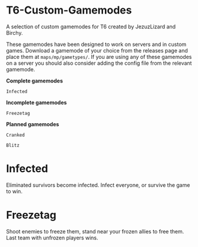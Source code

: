 # T6-Custom-Gamemodes
A selection of custom gamemodes for T6 created by JezuzLizard and Birchy.

These gamemodes have been designed to work on servers and in custom games.
Download a gamemode of your choice from the releases page and place them at ```maps/mp/gametypes/```.
If you are using any of these gamemodes on a server you should also consider adding the config file from the relevant gamemode.

**Complete gamemodes**
```
Infected
```

**Incomplete gamemodes**
```
Freezetag
```

**Planned gamemodes**
```
Cranked
```
```
Blitz
```
# Infected
Eliminated survivors become infected. Infect everyone, or survive the game to win.

# Freezetag
Shoot enemies to freeze them, stand near your frozen allies to free them. Last team with unfrozen players wins.
